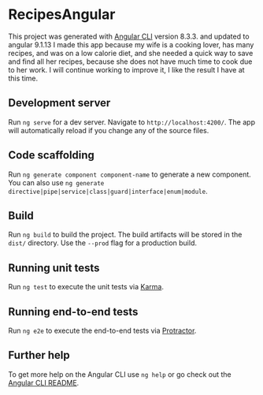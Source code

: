 # RecipesAngular

This project was generated with [Angular CLI](https://github.com/angular/angular-cli) version 8.3.3. and updated to angular 9.1.13
I made this app because my wife is a cooking lover, has
              many recipes, and was on a low calorie diet, and she needed a
              quick way to save and find all her recipes, because she does not
              have much time to cook due to her work. I will continue working to
              improve it, I like the result I have at this time.

## Development server

Run `ng serve` for a dev server. Navigate to `http://localhost:4200/`. The app will automatically reload if you change any of the source files.

## Code scaffolding

Run `ng generate component component-name` to generate a new component. You can also use `ng generate directive|pipe|service|class|guard|interface|enum|module`.

## Build

Run `ng build` to build the project. The build artifacts will be stored in the `dist/` directory. Use the `--prod` flag for a production build.

## Running unit tests

Run `ng test` to execute the unit tests via [Karma](https://karma-runner.github.io).

## Running end-to-end tests

Run `ng e2e` to execute the end-to-end tests via [Protractor](http://www.protractortest.org/).

## Further help

To get more help on the Angular CLI use `ng help` or go check out the [Angular CLI README](https://github.com/angular/angular-cli/blob/master/README.md).
